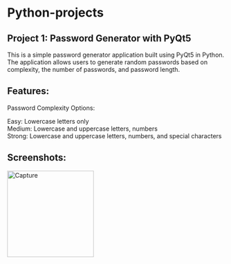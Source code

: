 # Python-projects
## Project 1: Password Generator with PyQt5
This is a simple password generator application built using PyQt5 in Python. The application allows users to generate random passwords based on complexity, the number of passwords, and password length.

## Features:
Password Complexity Options:

Easy: Lowercase letters only<br>
Medium: Lowercase and uppercase letters, numbers<br>
Strong: Lowercase and uppercase letters, numbers, and special characters<br>

## Screenshots:
<img width="200" alt="Capture" src="https://github.com/AishaChanna/Python-projects/assets/89415381/51a96277-423e-41ab-9fdc-129e30334d40">
